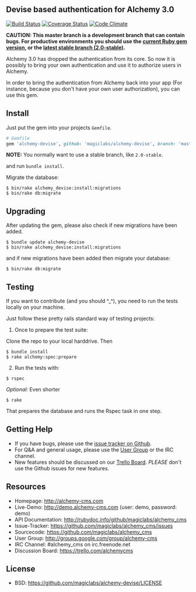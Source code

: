 ## Devise based authentication for Alchemy 3.0

[![Build Status](https://secure.travis-ci.org/magiclabs/alchemy-devise.svg?branch=master)](http://travis-ci.org/magiclabs/alchemy-devise) [![Coverage Status](https://coveralls.io/repos/magiclabs/alchemy-devise/badge.png?branch=master)](https://coveralls.io/r/magiclabs/alchemy-devise?branch=master) [![Code Climate](https://codeclimate.com/github/magiclabs/alchemy-devise.svg)](https://codeclimate.com/github/magiclabs/alchemy-devise)

**CAUTION: This master branch is a development branch that can contain bugs. For productive environments you should use the [current Ruby gem version](https://rubygems.org/gems/alchemy-devise/versions/2.0.0), or the [latest stable branch (2.0-stable)](https://github.com/magiclabs/alchemy-devise/tree/2.0-stable).**

Alchemy 3.0 has dropped the authentication from its core. So now it is possibly to bring your own authentication and use it to authorize users in Alchemy.

In order to bring the authentication from Alchemy back into your app (For instance, because you don't have your own user authorization), you can use this gem.

## Install

Just put the gem into your projects `Gemfile`.

```ruby
# Gemfile
gem 'alchemy-devise', github: 'magiclabs/alchemy-devise', branch: 'master'
```

**NOTE:** You normally want to use a stable branch, like `2.0-stable`.

and run `bundle install`.

Migrate the database:

```shell
$ bin/rake alchemy_devise:install:migrations
$ bin/rake db:migrate
```

## Upgrading

After updating the gem, please also check if new migrations have been added.

```shell
$ bundle update alchemy-devise
$ bin/rake alchemy_devise:install:migrations
```

and if new migrations have been added then migrate your database:

```shell
$ bin/rake db:migrate
```

## Testing

If you want to contribute (and you should ^_^), you need to run the tests locally on your machine.

Just follow these pretty rails standard way of testing projects:

1. Once to prepare the test suite:

Clone the repo to your local harddrive. Then

```shell
$ bundle install
$ rake alchemy:spec:prepare
```

2. Run the tests with:

```shell
$ rspec
```

_Optional:_ Even shorter

```shell
$ rake
```

That prepares the database and runs the Rspec task in one step.

Getting Help
------------

* If you have bugs, please use the [issue tracker on Github](https://github.com/magiclabs/alchemy-devise/issues).
* For Q&A and general usage, please use the [User Group](http://groups.google.com/group/alchemy-cms) or the IRC channel.
* New features should be discussed on our [Trello Board](https://trello.com/alchemycms). *PLEASE* don't use the Github issues for new features.

Resources
---------

* Homepage: <http://alchemy-cms.com>
* Live-Demo: <http://demo.alchemy-cms.com> (user: demo, password: demo)
* API Documentation: <http://rubydoc.info/github/magiclabs/alchemy_cms>
* Issue-Tracker: <https://github.com/magiclabs/alchemy_cms/issues>
* Sourcecode: <https://github.com/magiclabs/alchemy_cms>
* User Group: <http://groups.google.com/group/alchemy-cms>
* IRC Channel: #alchemy_cms on irc.freenode.net
* Discussion Board: <https://trello.com/alchemycms>

License
-------

* BSD: <https://github.com/magiclabs/alchemy-devise/LICENSE>
